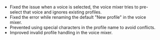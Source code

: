 - Fixed the issue when a voice is selected, the voice mixer tries to pre-select that voice and ignores existing profiles.
- Fixed the error while renaming the default "New profile" in the voice mixer.
- Prevented using special characters in the profile name to avoid conflicts.
- Improved invalid profile handling in the voice mixer.